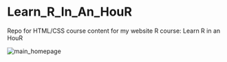 # Learn_R_In_An_HouR
Repo for HTML/CSS course content for my website R course: Learn R in an HouR

![main_homepage](https://github.com/ctrumanshoww/Learn_R_In_An_HouR/1.png?raw=true)

